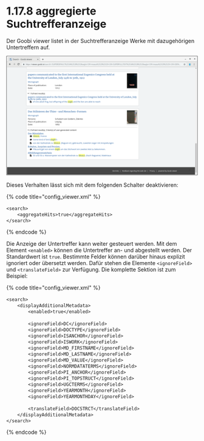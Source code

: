 # 1.17.8 aggregierte Suchtrefferanzeige

Der Goobi viewer listet in der Suchtrefferanzeige Werke mit dazugehörigen Untertreffern auf. 

![aggregierte Suchtrefferanzeige](../../../.gitbook/assets/2.17.8.png)

Dieses Verhalten lässt sich mit dem folgenden Schalter deaktivieren:

{% code title="config\_viewer.xml" %}
```markup
<search>
    <aggregateHits>true</aggregateHits>
</search>
```
{% endcode %}

Die Anzeige der Untertreffer kann weiter gesteuert werden. Mit dem Element `<enabled>` können die Untertreffer an- und abgestellt werden. Der Standardwert ist `true`. Bestimmte Felder können darüber hinaus explizit ignoriert oder übersetzt werden. Dafür stehen die Elemente `<ignoreField>` und `<translateField>` zur Verfügung. Die komplette Sektion ist zum Beispiel:

{% code title="config\_viewer.xml" %}
```markup
<search>
    <displayAdditionalMetadata>
        <enabled>true</enabled>
        
        <ignoreField>DC</ignoreField>
        <ignoreField>DOCTYPE</ignoreField>
        <ignoreField>ISANCHOR</ignoreField>
        <ignoreField>ISWORK</ignoreField>
        <ignoreField>MD_FIRSTNAME</ignoreField>
        <ignoreField>MD_LASTNAME</ignoreField>
        <ignoreField>MD_VALUE</ignoreField>
        <ignoreField>NORMDATATERMS</ignoreField>
        <ignoreField>PI_ANCHOR</ignoreField>
        <ignoreField>PI_TOPSTRUCT</ignoreField>
        <ignoreField>UGCTERMS</ignoreField>
        <ignoreField>YEARMONTH</ignoreField>
        <ignoreField>YEARMONTHDAY</ignoreField>

        <translateField>DOCSTRCT</translateField>
    </displayAdditionalMetadata>
</search>
```
{% endcode %}



